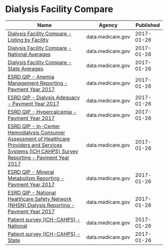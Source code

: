 # Dialysis Facility Compare

Name | Agency | Published
---- | ---- | ---------
[Dialysis Facility Compare - Listing by Facility](../datasets/23ew-n7w9.md) | data.medicare.gov | 2017-01-26
[Dialysis Facility Compare - National Averages](../datasets/2rkq-ygai.md) | data.medicare.gov | 2017-01-26
[Dialysis Facility Compare - State Averages](../datasets/2fpu-cgbb.md) | data.medicare.gov | 2017-01-26
[ESRD QIP - Anemia Management Reporting - Payment Year 2017](../datasets/t6ez-29z5.md) | data.medicare.gov | 2017-01-26
[ESRD QIP - Dialysis Adequacy - Payment Year 2017](../datasets/85f7-fdqf.md) | data.medicare.gov | 2017-01-26
[ESRD QIP - Hypercalcemia - Payment Year 2017](../datasets/7eyv-c623.md) | data.medicare.gov | 2017-01-26
[ESRD QIP - In-Center Hemodialysis Consumer Assessment of Healthcare Providers and Services Systems (ICH CAHPS) Survey Reporting - Payment Year 2017](../datasets/gfzz-8msb.md) | data.medicare.gov | 2017-01-26
[ESRD QIP - Mineral Metabolism Reporting - Payment Year 2017](../datasets/vcdt-av5j.md) | data.medicare.gov | 2017-01-26
[ESRD QIP - National Healthcare Safety Network (NHSN) Dialysis Reporting - Payment Year 2017](../datasets/bmqj-88i5.md) | data.medicare.gov | 2017-01-26
[Patient survey (ICH-CAHPS) - National](../datasets/utgq-v46w.md) | data.medicare.gov | 2017-01-26
[Patient survey (ICH-CAHPS) - State](../datasets/hanv-ru8h.md) | data.medicare.gov | 2017-01-26

